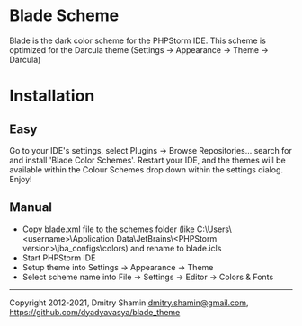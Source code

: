 Blade Scheme
==============
<p>Blade is the dark color scheme for the PHPStorm IDE. This scheme is optimized for the Darcula theme 
(Settings -> Appearance -> Theme -> Darcula)
<h1>Installation</h1>
<h2>Easy</h2>
Go to your IDE's settings, select Plugins -> Browse Repositories... search for and install 'Blade Color Schemes'. 
Restart your IDE, and the themes will be available within the Colour Schemes drop down within the settings dialog. Enjoy!
<h2>Manual</h2>
<ul>
  <li>Copy blade.xml file to the schemes folder 
(like C:\Users\&lt;username&gt;\Application Data\JetBrains\&lt;PHPStorm version&gt;\jba_configs\colors) and rename to blade.icls
</li>
  <li>Start PHPStorm IDE</li>
  <li>Setup theme into Settings -> Appearance -> Theme</li>
  <li>Select scheme name into File -> Settings -> Editor -> Colors & Fonts</li>
</ul>
<hr>
Copyright 2012-2021, Dmitry Shamin <a href="mailto:dmitry.shamin@gmail.com">dmitry.shamin@gmail.com</a>, 
<a href="https://github.com/dyadyavasya/blade_theme">https://github.com/dyadyavasya/blade_theme</a>